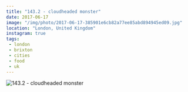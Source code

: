 ```yaml
---
title: "143.2 - cloudheaded monster"
date: 2017-06-17
image: "/img/photo/2017-06-17-385901e6cb82a77ee85abd894945ed09.jpg"
location: "London, United Kingdom"
instagram: true
tags:
 - london
 - brixton
 - cities
 - food
 - uk
---
```


![143.2 - cloudheaded monster](/img/photo/2017-06-17-385901e6cb82a77ee85abd894945ed09.jpg)
